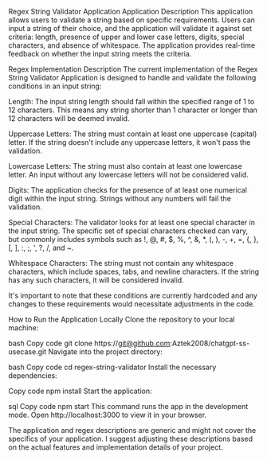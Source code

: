 Regex String Validator Application
Application Description
This application allows users to validate a string based on specific requirements. Users can input a string of their choice, and the application will validate it against set criteria: length, presence of upper and lower case letters, digits, special characters, and absence of whitespace. The application provides real-time feedback on whether the input string meets the criteria.

Regex Implementation Description
The current implementation of the Regex String Validator Application is designed to handle and validate the following conditions in an input string:

Length: The input string length should fall within the specified range of 1 to 12 characters. This means any string shorter than 1 character or longer than 12 characters will be deemed invalid.

Uppercase Letters: The string must contain at least one uppercase (capital) letter. If the string doesn't include any uppercase letters, it won't pass the validation.

Lowercase Letters: The string must also contain at least one lowercase letter. An input without any lowercase letters will not be considered valid.

Digits: The application checks for the presence of at least one numerical digit within the input string. Strings without any numbers will fail the validation.

Special Characters: The validator looks for at least one special character in the input string. The specific set of special characters checked can vary, but commonly includes symbols such as !, @, #, $, %, ^, &, \*, (, ), -, +, =, {, }, [, ], :, ;, ', ?, /, and ~.

Whitespace Characters: The string must not contain any whitespace characters, which include spaces, tabs, and newline characters. If the string has any such characters, it will be considered invalid.

It's important to note that these conditions are currently hardcoded and any changes to these requirements would necessitate adjustments in the code.

How to Run the Application Locally
Clone the repository to your local machine:

bash
Copy code
git clone https://git@github.com:Aztek2008/chatgpt-ss-usecase.git
Navigate into the project directory:

bash
Copy code
cd regex-string-validator
Install the necessary dependencies:

Copy code
npm install
Start the application:

sql
Copy code
npm start
This command runs the app in the development mode. Open http://localhost:3000 to view it in your browser.

The application and regex descriptions are generic and might not cover the specifics of your application. I suggest adjusting these descriptions based on the actual features and implementation details of your project.
